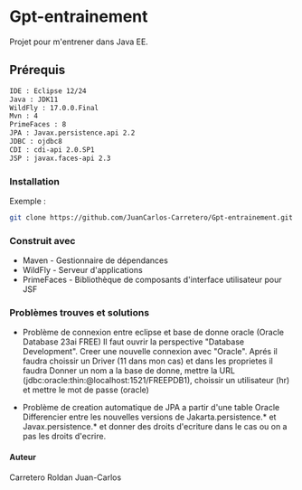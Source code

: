 # Gpt-entrainement

Projet pour m'entrener dans Java EE.

## Prérequis
```bash
IDE : Eclipse 12/24
Java : JDK11
WildFly : 17.0.0.Final
Mvn : 4
PrimeFaces : 8
JPA : Javax.persistence.api 2.2
JDBC : ojdbc8
CDI : cdi-api 2.0.SP1
JSP : javax.faces-api 2.3
```

### Installation

Exemple :
```bash
git clone https://github.com/JuanCarlos-Carretero/Gpt-entrainement.git
```

### Construit avec

- Maven - Gestionnaire de dépendances
- WildFly - Serveur d'applications
- PrimeFaces - Bibliothèque de composants d'interface utilisateur pour JSF

### Problèmes trouves et solutions

- Problème de connexion entre eclipse et base de donne oracle (Oracle Database 23ai FREE)
Il faut ouvrir la perspective "Database Development". Creer une nouvelle connexion avec "Oracle". Aprés il faudra choissir un Driver (11 dans mon cas) et dans les proprietes il faudra Donner un nom a la base de donne, mettre la URL (jdbc:oracle:thin:@localhost:1521/FREEPDB1), choissir un utilisateur (hr) et mettre le mot de passe (oracle)

- Problème de creation automatique de JPA a partir d'une table Oracle
Differencier entre les nouvelles versions de Jakarta.persistence.* et Javax.persistence.* et donner des droits d'ecriture dans le cas ou on a pas les droits d'ecrire.

#### Auteur

Carretero Roldan Juan-Carlos



